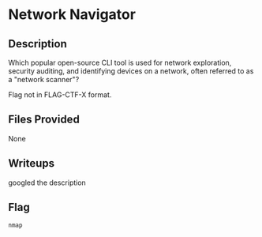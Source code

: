 # Network Navigator

## Description
Which popular open-source CLI tool is used for network exploration, security auditing, and identifying devices on a network, often referred to as a "network scanner"?

Flag not in FLAG-CTF-X format.

## Files Provided
None

## Writeups
googled the description

## Flag
```
nmap
```